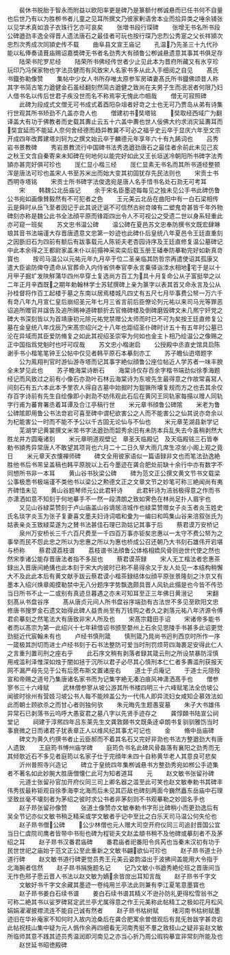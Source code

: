 <!-- { "loadSidebar": true } -->
　　裴休书脱胎于智永而附益以欧阳率更是碑乃是篆额付桞诚悬而已任书何不自量也后世乃有以为胜栁书者儿童之见耳所撰文乃彼家剰语舍本业而拾异类之唾余铺张以见学术真如浪子衣珠行乞亦可哀矣
　　张増书段行琛碑
　　张增无书名所书段公碑遒劲丰逸全得晋人遗法唐石之最佳者可玩也按行琛乃忠烈公秀寔之父长祥頴次忠烈次秀成次同頴史传不载
　　曲阜县文宣王庙记
　　孔温乃先圣三十九代孙能以私俸奏请葺庙赐诏嘉奬碑无书者名劲秀大有顔鲁公栁诚悬遗意其事其书俱足存
　　陆荣书陀罗尼经
　　陆荣所书佛经传世者少止见此本为晋府所藏又有氷亨珍玩印乃冯保家物也字法员健而有风致宋人名家书多从此入手细阅之自见
　　髙氏书鐡弥勒像赞
　　集帖中少女人书所存唯太原参军房璘妻髙氏所书鐡佛颂昔人称其字书简古笔力遒健金石虽经翻刻然简古遒健之致尚在夫男子生而冺冺者何限乃妇人借书名以传后世君子疾没世而名不称焉寜无愧此巾帼哉
　　僧无可寂照碑
　　此碑为段成式文僧无可书成式着酉阳杂俎者好竒之士也无可乃贾岛从弟有诗集行世观其所书矫劲不凢盖亦竒人也
　　僧建初书奘塔铭
　　奘取经西域广为翻译盖大有功于佛教者而史载其夀止云五十六盖中夀也世人佞佛大约求消灾延夀耳而奘宜延而不能延人奈何舍经德而趋异教冀不可必之福乎史云卒于显庆六年至文宗开成四年改葬建塔刘轲为之撰文始云卒于麟德元年享年六十有九餙词也
　　吕秀岩书景教碑
　　秀岩景教流行中国碑书法秀逸遒劲唐石之最佳者余前此未见己亥之秋王文含自秦寄来未知碑在何地何以能完好如此又王长垣送冷朝阳所书碑字法秀頴亦甚完好俱可珍也
　　厐仁显小楷三经
　　厐仁显素无书名而其所书道经整顿浑是唐法可珍也盖宋人书至苏米出而始大变其初固犹存先民法则也
　　宋贡士书西明寺塔铭
　　宋贡士所书碑字法俊逸宛是唐人名手惜书名处石泐无可考耳
　　宋
　　韩魏公北岳庙记
　　余于宋名臣墨迹每每见之独未见公手书此碑仿鲁公书宛如画像賛毅然有不可犯者之色
　　王元美云北岳在曲阳中有一白石梁相传云是舜时从岳飞至者因记于此其说迂诞不可信然古树竒竦有二塑鬼竒甚皆千年外物碑刻亦称是魏公此书全法顔平原而锋距四出令人不可视公之受遗二世以身系轻重此亦可窥一班矣
　　苏文忠书温公碑
　　温公碑在夏邑苏文忠奉防撰书文既宏肆琳琅其音书法端谨大存晋唐遗意文忠第一妙迹也此碑仆后皇统八年夏邑令王廷直重刻之因斵旧石为四前有额后有跋事载元人陈钜夫老杏园诗序及王廷直修复温公墓碑记中此本余得之王都尉家盖未仆以前搨神采奕奕后载玉册王磻奉防摹勒完好如新真竒寳也
　　按司马温公以元祐元年九月卒于位二圣亲临其防哲宗再遣使诏其孤康又遣大臣谕防俾夺遗命从官葬命入内侍省供奉官李永言乗驿诣洓水相地宅于是以十月甲子掘圹发陜觧蒲华四州卒穿土复选尚方百工为具十月复命公从子富挺举之以二年正月辛酉既之期年勅翰林学士苏轼撰碑上亲为篆字以表其首又命永言及公从孙桂督将作百工起楼于墓之东南以居焉楼城凡四丈有五尺七月毕事费公帑一万六千有竒八年九月宣仁皇后崩绍圣元年七月三省言前后臣僚论列元祐以来司马光等罪恶诏追所赠官并諡告及追所赐神道碑额折去官脩碑楼及倒碑磨毁碑文未几熈宁奸党之碑大书深刻皆以为首靖康初元除元祐党禁赠公太师而时已不可为矣按王廷直修复公墓在金皇统八年戊辰乃宋髙宗绍兴之十八年也距绍圣仆碑时计五十有五年时公墓已沦在异域而其臣爱防脩复之如此其视绍圣崇寜为何如也金主卜相乃绘温公之像赐之正中国指爲党魁时也吁可叹哉
　　苏文忠小楷谢启
　　公授殿中丞直史馆具启陈谢手书小楷笔笔钟王公帖中仅见者韩平原石本摹刻亦工
　　苏子瞻仙逰塔题字
　　公为鳯翔判官时游仙游寺塔而记其事字絶似顔鲁公座位帖近人学苏者一味丰腴全未梦见此也
　　苏子瞻海棠诗断石
　　海棠诗仅存百余字楷书端劲似徐季海题经记而风致过之前有小像石亦泐叶石林云海棠诗为东坡先生最得意之作故常喜冩人间刻石有五六本此本予里农人得自古墓中始掘时为鉏镢所壊复规而方之也去其余仅存百字诗前有先生自绘像即小剥泐不妨伟观此石后在黄冈王同轨家每搨以赠人同轨字行甫为蕃育署丞着耳谭及合江亭稿行世
　　米元章书顔鲁公碑隂
　　米老为鲁公碑隂即用鲁公书法竒宕可喜至碑中谓杞欲害公之人而不能害公之仙其说亦竒余以为杞能害公一时而不能不予公以千古固无论仙与不仙也
　　米元章芜湖县新学记
　　芜湖学记黄裳撰文米芾书字法遒劲而韶秀余旧有未防本兵乱失去今虽稍剥然大胜龙井方圆庵诸刻
　　米元章明道观壁记　章圣天临殿记　及天临殿铭三石皆奉勅书頴秀异常唐人不敢望其项背也六月二十二日久旱大雨几席生凉坐小阁上观之竟日
　　米元章天衣懐襌师碑
　　碑文全用彼家语似一篇语録非文也而笔法劲逸絶胜他书后书芾呈盖稿也韩平原脱以上石今墨迹在龚合肥处前缺十余行中亦有数字不同想所书非一本耳
　　黄山谷书狄梁公碑
　　碑为范文正公撰文黄文节书文载梁公事极悉书极端谨不类他书以梁公之勲德文正之文章文节之妙笔可称三絶闻尚有夷齐碑惜未见
　　黄山谷题琴师元公此君轩诗
　　此君轩诗为涪翁极得意之作而书亦潇洒如意不知刻于何地摹手不一然一段清朗之致如霁色在林尚足扑人眉宇也
　　又见山谷緑菜赞刻于卢山庙盖山谷谪居涪城作也緑菜赞赠女子炎玉者炎玉姓史氏名琰字炎玉为张子复妻喜文墨夫妇诗词唱和彚为一编曰和鸣集山谷来涪叙张氏为姑表亲炎玉致緑菜遂为之賛书法甚佳石理已泐姑记其事于后
　　蔡君谟万安桥记
　　泉州万安桥长三千六百尺费至一千四百万事亦钜矣忠惠以一太守不费公帑为之事举而民不怨此忠之所以为忠惠之所以为惠也桥成公召还朝乃大书刻石雄伟开宕堪与桥称
　　蔡君谟荔枝谱
　　荔枝谱书法顔鲁公体格相嫓风骨则逊世代使之然也然宋季诸公能存晋唐法者指不多屈也
　　蔡君谟茶録
　　宋人无工楷法者忠惠茶録出入晋唐间絶搆也此本刻于宋大内彼时已称不昜得余又于友人处见一本结构稍懈大不及此此本后有黄文献手跋云蔡君谟小楷茶録结体似顔平原张景隆刻之汴京又有墨本入绍兴焕章阁摸勒禁中无八分题序字势飘逸颇具晋人风轨此搨是也今皆不传恐当日所书不止一二或别有真迹旦暮遇之亦未可知耳至正三年佛日黄溍记
　　宋翻刻髙从书盘谷序
　　髙从唐贞元间人所书盘谷序端劲有古法世不多见至欧阳文忠修唐书搜罗金石遗文始得此碑人益贵尚至有万钱购之者久之剥落元祐八年济源令傅君俞摹刻之然笔法大有唐致非宋人所及也
　　宋髙宗籍田手诏
　　宋诸帝多能书者而以髙宗为第一此绍兴十七年耕借诏书颁至婺州上石余见思陵手书甚多此诏更觉劲挺近代宸翰未有也
　　卢经书慎刑箴
　　慎刑箴乃晁尚书迥判西京时所作一序一箴极其剀切而进士卢经书刻于石书法整防可爱当时刑罚烦苛四海裹足安得此仁人之言重刋置司刑之座右乎
　　此石序文稍有剥落者録其箴云刑之所设禁暴防淫慎用戒滥利泽惟深如烛于闇如拯于沉所以君子必尽其心慎刑本仁仁者多夀滥刑获报天网不漏严母先见于公有后愿布斯文置诸座右
　　道士于贞庵记
　　于道士元隠殁宣和帝赐之道号乃集唐诸名家书而为记集字絶无凑泊痕风神潇洒髙手也
　　僧参寥书三十六峰赋
　　武林僧参寥从坡公游其所书楼四明三十六峰赋笔法全仿坡公闻彼时徐州有营妓习坡公书人每不能辨盖公为一代伟人即异流妇女咸知企慕效法如此而朝士顾欲杀之而甘心者则独何欤
　　朱元晦先生题愚叜墓
　　朱子大书雄伟异常石已剥落书云呜呼大愚叜君之墓八字以先贤手迹存之
　　龚惇頥书陆宣公祠堂记
　　祠建于淳熈四年吕东莱先生文龚敦頥书文既条逹卓朗书复驯驯雅饬当时事衰微之日而诸君子犹表章正人以维风纪其事尤可记也
　　金
　　脩中岳庙碑
　　碑文为黄久约撰书者止云臣郝而不着其名石又完好非泐也书法方整遒劲大有唐人遗致
　　王庭筠书愽州庙学碑
　　庭筠负书名此碑风骨磊落有襄阳之劲秀而无其倾欹近石不多见者庭筠以名家子仕于完顔年未四十自称黄华老人其意良可悲矣
　　沂州普照寺兴造记
　　碑立于皇统四年集栁诚悬书方整劲秀宛如桞公手迹集者不著名如此妙腕大胜唐僧懐仁此可为知者道耳
　　元
　　赵文敏书张留孙碑
　　元道士张留孙官加开府仪同三司上卿名器之滥至此可笑也赵文敏奉勅书其碑丰伟秀拔最称钜观自徐季海李北海而后未见其匹敌也碑刻两面今巍然矗东岳庙中石理坚致丝毫不壊刻者为茅绍之彼时求公书者非茅刻则不书观摹勒之妙固名手也
　　赵子昻张留孙像赞
　　张道士像赞亦文敏奉勅书字形比碑稍小而更劲逸后有吴全节记亦似文敏书稍乏精采或学文敏者乎记中至比之白乐天司马温公何失伦也
　　赵子昻书僧公碑
　　公少林僧也元人赠大司空开府仪同三司追封晋国公宜当日仁虞院司鹰者皆带中书衔也碑为程钜夫文赵孟頫书稍不及他碑或摹刻者不及茅绍之耳
　　赵子昻书汉番君庙碑
　　番君庙者祀番阳令呉芮也当秦末汉初有功于民世世祀之庙始于范文正公至此重新之文敏书翩欲仙可珍也
　　赵子昻书道士孙道行碑
　　赵文敏书道行碑更觉员秀王元美云姿韵溢出于波拂间盖能用大令指于北海腕者信然
　　赵子昻书捐施题名记
　　记乃文敏小书遒秀絶伦班之晋唐间当无怍色邢子愿云晋人书法以赵文敏为嫡余皆庻出耳知言哉
　　赵子昻书千字文
　　文敏好书千字文余藏其墨迹一卷纯用兰亭法此则兼有李江夏笔意墨寳也
　　赵子昻书姜白石续书谱
　　姜白石续书谱其精义不逊孙防礼更得松雪翁书之可称二絶其书以娑罗碑冩定武兰亭尤属得意之作王元美称此帖精工之极如花月松风娟娟濯濯披襟流连不能自己诚有然者
　　赵子昻书枯树赋
　　禇河南书枯树赋墨迹旧在华补庵家不知何时入故内沧桑后在龚合肥寓余曽借观后有晁旡咎跋字甚竒宕此帖祝枝山集中疑为元人僞作余再四细看无河南秀挺不羣之致枝山之疑非妄赵文敏所临师其意不践其迹员秀温润即河南见之亦当心折乃周公瑕钩摹宜非常刻所能及也
　　赵世延书昭徳殿碑
